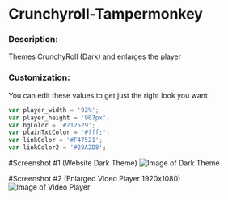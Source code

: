 # Crunchyroll-Tampermonkey
### Description: 
Themes CrunchyRoll (Dark) and enlarges the player

### Customization:
You can edit these values to get just the right look you want

```javascript
var player_width = '92%';
var player_height = '907px';
var bgColor = '#212529';
var plainTxtColor = '#fff;';
var linkColor = '#F47521';
var linkColor2 = '#28A2D8';
```

#Screenshot #1 (Website Dark Theme)
![Image of Dark Theme](https://i.imgur.com/5Yil5rq.png)

#Screenshot #2 (Enlarged Video Player 1920x1080)
![Image of Video Player](https://i.imgur.com/UttPyS2.jpg)
